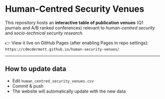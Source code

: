 # Human-Centred Security Venues

This repository hosts an **interactive table of publication venues** (Q1 journals and A/B ranked conferences) relevant to *human-centred security* and *socio-technical security research*.

👉 View it live on GitHub Pages (after enabling Pages in repo settings):  
`https://cdmcdermott.github.io/human-security-venues/`

---

## How to update data

- Edit `human_centred_security_venues.csv`
- Commit & push
- The website will automatically update with the new data
